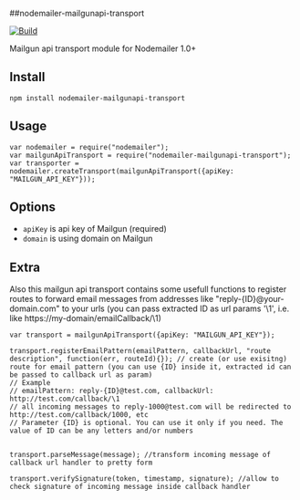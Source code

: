 ##nodemailer-mailgunapi-transport

[![Build](https://travis-ci.org/bandwidthcom/nodemailer-mailgunapi-transport.png)](https://travis-ci.org/bandwidthcom/nodemailer-mailgunapi-transport)


Mailgun api transport module for Nodemailer 1.0+

## Install

```
npm install nodemailer-mailgunapi-transport
```

## Usage

```
var nodemailer = require("nodemailer");
var mailgunApiTransport = require("nodemailer-mailgunapi-transport");
var transporter = nodemailer.createTransport(mailgunApiTransport({apiKey: "MAILGUN_API_KEY"}));
```

## Options
 * `apiKey` is api key of Mailgun (required)
 * `domain` is using domain on Mailgun

## Extra

Also this mailgun api transport contains some usefull functions to register routes to forward email messages from addresses like "reply-{ID}@your-domain.com" to your urls (you can pass extracted ID as url params '\1', i.e. like https://my-domain/emailCallback/\1)

```
var transport = mailgunApiTransport({apiKey: "MAILGUN_API_KEY"});

transport.registerEmailPattern(emailPattern, callbackUrl, "route description", function(err, routeId){}); // create (or use exisitng) route for email pattern (you can use {ID} inside it, extracted id can be passed to callback url as param)
// Example
// emailPattern: reply-{ID}@test.com, callbackUrl: http://test.com/callback/\1
// all incoming messages to reply-1000@test.com will be redirected to http://test.com/callback/1000, etc
// Parameter {ID} is optional. You can use it only if you need. The value of ID can be any letters and/or numbers


transport.parseMessage(message); //transform incoming message of callback url handler to pretty form

transport.verifySignature(token, timestamp, signature); //allow to check signature of incoming message inside callback handler
```

